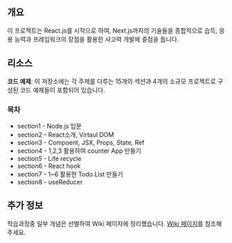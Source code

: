 ## 개요

이 프로젝트는 React.js를 시작으로 하여, Next.js까지의 기술들을 종합적으로 습득, 응용 능력과 프레임워크의 장점을 활용한 사고력 개발에 중점을 둡니다.

## 리소스

**코드 예제**: 이 저장소에는 각 주제를 다루는 15개의 섹션과 4개의 소규모 프로젝트로 구성된 코드 예제들이 포함되어 있습니다.    
### 목차
- section1 - Node.js 입문
- section2 - React소개, Virtaul DOM
- section3 - Compoent, JSX, Props, State, Ref
- section4 - 1,2,3 활용하여 counter App 만들기
- section5 - Life recycle
- section6 - React hook
- section7 - 1~6 활용한 Todo List 만들기
- section8 - useReducer

## 추가 정보

학습과정중 일부 개념은 선별하여 Wiki 페이지에 정리했습니다. [Wiki 페이지](https://github.com/seulee0862/learn-react-and-next/wiki)를 참조해 주세요.
